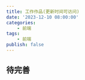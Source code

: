 ```yaml
---
title: 工作作品(更新时间可访问)
date: '2023-12-10 08:00:00'
categories:
    - 前端
tags:
    - 前端
publish: false
---
```


## 待完善